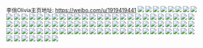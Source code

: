李俏Olivia主页地址: https://weibo.com/u/1919419441 
![](https://wx4.sinaimg.cn/mw2000/72680431ly1h9787xqbu7j211x1kw4qp.jpg) 
![](https://wx4.sinaimg.cn/mw2000/72680431ly1h9787vzmqsj211x1kw1kx.jpg) 
![](https://wx4.sinaimg.cn/mw2000/72680431ly1h8xmeyhzvmj21iv2aa1go.jpg) 
![](https://wx4.sinaimg.cn/mw2000/72680431ly1h8xmewbpafj21j12ajb29.jpg) 
![](https://wx4.sinaimg.cn/mw2000/72680431ly1h8xmf5hqzxj21rl2ng1ky.jpg) 
![](https://wx4.sinaimg.cn/mw2000/72680431ly1h8xmf4e7x5j20tu18sqiq.jpg) 
![](https://wx4.sinaimg.cn/mw2000/72680431ly1h8xmf0vw5oj22c8340qv5.jpg) 
![](https://wx4.sinaimg.cn/mw2000/72680431ly1h8xmf24qd2j222o33zx6p.jpg) 
![](https://wx4.sinaimg.cn/mw2000/72680431ly1h8xmf01urpj20yc1f24lm.jpg) 
![](https://wx4.sinaimg.cn/mw2000/72680431ly1h8xmf2zi2rj21ry2nxb29.jpg) 
![](https://wx4.sinaimg.cn/mw2000/72680431ly1h8t4vsisqij21jx2bw7wi.jpg) 
![](https://wx4.sinaimg.cn/mw2000/72680431ly1h8t4vur00ej211x1kwhaf.jpg) 
![](https://wx4.sinaimg.cn/mw2000/72680431ly1h8t4vu70o2j220n30yx6q.jpg) 
![](https://wx4.sinaimg.cn/mw2000/72680431ly1h8t4vv8zj5j20lc0w07gi.jpg) 
![](https://wx4.sinaimg.cn/mw2000/72680431ly1h8t4vrtjh5j20nu0zr48m.jpg) 
![](https://wx4.sinaimg.cn/mw2000/72680431ly1h8t4vt8bjsj222n33zhdt.jpg) 
![](https://wx4.sinaimg.cn/mw2000/72680431ly1h8ru25lf4hj20w01kwx6l.jpg) 
![](https://wx4.sinaimg.cn/mw2000/72680431ly1h8ru261ey2j214r20f4e4.jpg) 
![](https://wx4.sinaimg.cn/mw2000/72680431ly1h8ifvu6vqwj21rz16n4qp.jpg) 
![](https://wx4.sinaimg.cn/mw2000/72680431ly1h8ifvt3keqj20vu1brwn6.jpg) 
![](https://wx4.sinaimg.cn/mw2000/72680431ly1h8ifvwhwyzj222m33x7wi.jpg) 
![](https://wx4.sinaimg.cn/mw2000/72680431ly1h8ifvv52yoj21bi1z91ji.jpg) 
![](https://wx4.sinaimg.cn/mw2000/72680431ly1h8ifvrltqkj21ur2s4b2a.jpg) 
![](https://wx4.sinaimg.cn/mw2000/72680431ly1h8ifvten8fj20vn1bhjzz.jpg) 
![](https://wx4.sinaimg.cn/mw2000/72680431ly1h8ifw06po5j21jz2c0npe.jpg) 
![](https://wx4.sinaimg.cn/mw2000/72680431ly1h8ifvslly1j20v31am18s.jpg) 
![](https://wx4.sinaimg.cn/mw2000/72680431ly1h8ifw19czhj21i42967wh.jpg) 
![](https://wx4.sinaimg.cn/mw2000/72680431ly1h8e623o91ij213v1yu7wh.jpg) 
![](https://wx4.sinaimg.cn/mw2000/72680431ly1h8988fkioqj21201eohcx.jpg) 
![](https://wx4.sinaimg.cn/mw2000/72680431ly1h8988e8b0cj21161dk7t5.jpg) 
![](https://wx4.sinaimg.cn/mw2000/72680431ly1h86yyjtuhoj20zx1bwx3s.jpg) 
![](https://wx4.sinaimg.cn/mw2000/72680431ly1h86yyj75yrj20tg139qjd.jpg) 
![](https://wx4.sinaimg.cn/mw2000/72680431ly1h86yykcx18j20ry119tok.jpg) 
![](https://wx4.sinaimg.cn/mw2000/72680431ly1h84tvohzr0j216o1kx1kx.jpg) 
![](https://wx4.sinaimg.cn/mw2000/72680431ly1h84tvq9h0nj21u81dob2a.jpg) 
![](https://wx4.sinaimg.cn/mw2000/72680431ly1h84tvp0479j211x1kvkem.jpg) 
![](https://wx4.sinaimg.cn/mw2000/72680431ly1h84tvn74plj20tn18hwn0.jpg) 
![](https://wx4.sinaimg.cn/mw2000/72680431ly1h84tvtauhyj23402c01kz.jpg) 
![](https://wx4.sinaimg.cn/mw2000/72680431ly1h84tvu6lf3j21ig29ox6n.jpg) 
![](https://wx4.sinaimg.cn/mw2000/72680431ly1h82ugv62grj20sb11adxz.jpg) 
![](https://wx4.sinaimg.cn/mw2000/72680431ly1h82ugkup5bj20t412eka9.jpg) 
![](https://wx4.sinaimg.cn/mw2000/72680431ly1h82ejsqvfyj20vl1k51jz.jpg) 
![](https://wx4.sinaimg.cn/mw2000/72680431ly1h80fzn4qocj222o340hdv.jpg) 
![](https://wx4.sinaimg.cn/mw2000/72680431ly1h80fzi0pkrj21o02i1qv5.jpg) 
![](https://wx4.sinaimg.cn/mw2000/72680431ly1h80fzm2svij21fj25a7wh.jpg) 
![](https://wx4.sinaimg.cn/mw2000/72680431ly1h80fzl9i50j222o340kjo.jpg) 
![](https://wx4.sinaimg.cn/mw2000/72680431ly1h80fzhh98pj20jt0tq4a8.jpg) 
![](https://wx4.sinaimg.cn/mw2000/72680431ly1h80fznz59uj21lr2enqrh.jpg) 
![](https://wx4.sinaimg.cn/mw2000/72680431ly1h80fzoxfo3j222o340npe.jpg) 
![](https://wx4.sinaimg.cn/mw2000/72680431ly1h80fznk1xqj20rx15vnfc.jpg) 
![](https://wx4.sinaimg.cn/mw2000/72680431ly1h80fzs6hchj222o340hdx.jpg) 
![](https://wx4.sinaimg.cn/mw2000/72680431ly1h72jw17wufj20t71fx13m.jpg) 
![](https://wx4.sinaimg.cn/mw2000/72680431ly1h72jw1yp86j20ss1f6gnb.jpg) 
![](https://wx4.sinaimg.cn/mw2000/72680431ly1h72jw2nca0j20s81e6wqp.jpg) 
![](https://wx4.sinaimg.cn/mw2000/72680431ly1h72jw312rsj20p718rmyi.jpg) 
![](https://wx4.sinaimg.cn/mw2000/72680431ly1h62vhgu6xzj20sy1fgtk5.jpg) 
![](https://wx4.sinaimg.cn/mw2000/72680431ly1h62vhhkknvj20tp1gst9a.jpg) 
![](https://wx4.sinaimg.cn/mw2000/72680431ly1h62vhi77bxj20tt1gzt9a.jpg) 
![](https://wx4.sinaimg.cn/mw2000/72680431ly1h51ou0dxp0j21h02mce1u.jpg) 
![](https://wx4.sinaimg.cn/mw2000/72680431ly1h51ou0zo0sj21jw2rge01.jpg) 
![](https://wx4.sinaimg.cn/mw2000/72680431ly1h51ou1fi2jj21qk338txx.jpg) 
![](https://wx4.sinaimg.cn/mw2000/72680431ly1h4zpgonoqvj219t29ghdt.jpg) 
![](https://wx4.sinaimg.cn/mw2000/72680431ly1h4zpgpqmtuj215l21x7wh.jpg) 
![](https://wx4.sinaimg.cn/mw2000/72680431ly1h4zpgqdqbgj215m21z7ue.jpg) 
![](https://wx4.sinaimg.cn/mw2000/72680431ly1h4zpgqzowfj20un1mangl.jpg) 
![](https://wx4.sinaimg.cn/mw2000/72680431ly1h4jevd054zj216n0vzkav.jpg) 
![](https://wx4.sinaimg.cn/mw2000/72680431ly1h4jevcaeqmj20w01kwdwf.jpg) 
![](https://wx4.sinaimg.cn/mw2000/72680431ly1h4jeve9hj5j21ci2e87wh.jpg) 
![](https://wx4.sinaimg.cn/mw2000/72680431ly1h4jevfx9t8j21ib2ole81.jpg) 
![](https://wx4.sinaimg.cn/mw2000/72680431ly1h4jevghourj20q51ahk3p.jpg) 
![](https://wx4.sinaimg.cn/mw2000/72680431ly1h4jevh0ej0j20ro1d7tkl.jpg) 
![](https://wx4.sinaimg.cn/mw2000/72680431ly1h4dcbdmbrxj21h92mp7wh.jpg) 
![](https://wx4.sinaimg.cn/mw2000/72680431ly1h4dcbetnwkj21jv2rchdt.jpg) 
![](https://wx4.sinaimg.cn/mw2000/72680431ly1h4dcbg1rzsj21iw2pmkjl.jpg) 
![](https://wx4.sinaimg.cn/mw2000/72680431ly1h44cltsocoj21jj2pnb29.jpg) 
![](https://wx4.sinaimg.cn/mw2000/72680431ly1h44clspuqbj212s1w8qiv.jpg) 
![](https://wx4.sinaimg.cn/mw2000/72680431ly1h44clvfiknj21qy3407wh.jpg) 
![](https://wx4.sinaimg.cn/mw2000/72680431ly1h44clwg92nj20uc1hx4eb.jpg) 
![](https://wx4.sinaimg.cn/mw2000/72680431ly1h44clxdcgsj21bk2cg7rt.jpg) 
![](https://wx4.sinaimg.cn/mw2000/72680431ly1h422lixpqyj216o1kx1ev.jpg) 
![](https://wx4.sinaimg.cn/mw2000/72680431ly1h422ljihh9j212u1ftnby.jpg) 
![](https://wx4.sinaimg.cn/mw2000/72680431ly1h422lkce07j216o1kxnia.jpg) 
![](https://wx4.sinaimg.cn/mw2000/72680431ly1h422li74flj216o1kxtwa.jpg) 
![](https://wx4.sinaimg.cn/mw2000/72680431ly1h3zs3fw360j20q11aa11f.jpg) 
![](https://wx4.sinaimg.cn/mw2000/72680431ly1h3zs3ga3bvj20xp1nw7od.jpg) 
![](https://wx4.sinaimg.cn/mw2000/72680431ly1h3zs3h94gyj211s1v51kx.jpg) 
![](https://wx4.sinaimg.cn/mw2000/72680431ly1h3zs3ito3cj21cl2edkjl.jpg) 
![](https://wx4.sinaimg.cn/mw2000/72680431ly1h3zs3ff2q3j21mf2vvx6p.jpg) 
![](https://wx4.sinaimg.cn/mw2000/72680431ly1h3zs3k1dejj21iu2ph7wh.jpg) 
![](https://wx4.sinaimg.cn/mw2000/72680431ly1h3zs3kl1b9j219y1p94qp.jpg) 
